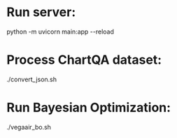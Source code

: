 # Run server: 
python -m uvicorn main:app --reload

# Process ChartQA dataset:
./convert_json.sh

# Run Bayesian Optimization:
./vegaair_bo.sh
